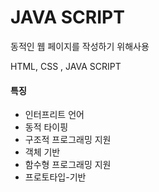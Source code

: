 # JAVA SCRIPT

동적인 웹 페이지를 작성하기 위해사용

HTML, CSS , JAVA SCRIPT

#### 특징

* 인터프리트 언어
* 동적 타이핑
* 구조적 프로그래밍 지원
* 객체 기반
* 함수형 프로그래밍 지원
* 프로토타입-기반